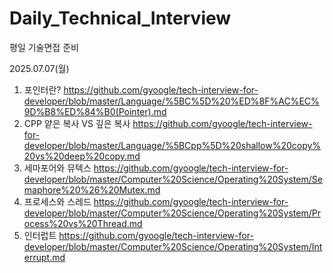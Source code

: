 # Daily_Technical_Interview
평일 기술면접 준비


2025.07.07(월)
1. 포인터란?
https://github.com/gyoogle/tech-interview-for-developer/blob/master/Language/%5BC%5D%20%ED%8F%AC%EC%9D%B8%ED%84%B0(Pointer).md
2. CPP 얕은 복사 VS 깊은 복사
https://github.com/gyoogle/tech-interview-for-developer/blob/master/Language/%5BCpp%5D%20shallow%20copy%20vs%20deep%20copy.md
3. 세마포어와 뮤텍스
https://github.com/gyoogle/tech-interview-for-developer/blob/master/Computer%20Science/Operating%20System/Semaphore%20%26%20Mutex.md
4. 프로세스와 스레드
https://github.com/gyoogle/tech-interview-for-developer/blob/master/Computer%20Science/Operating%20System/Process%20vs%20Thread.md
5. 인터럽트
https://github.com/gyoogle/tech-interview-for-developer/blob/master/Computer%20Science/Operating%20System/Interrupt.md
